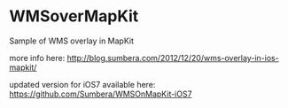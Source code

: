 WMSoverMapKit
=============

Sample of WMS overlay in MapKit

more info here: http://blog.sumbera.com/2012/12/20/wms-overlay-in-ios-mapkit/

updated version for iOS7 available here: https://github.com/Sumbera/WMSOnMapKit-iOS7
